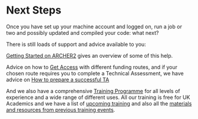 # Next Steps

Once you have set up your machine account and logged on, run a job or two and possibly updated and compiled your code: what next?

There is still loads of support and advice available to you:

[Getting Started on ARCHER2](https://www.archer2.ac.uk/news/2022/05/18/where-to-start.html) gives an overview of some of this help.

Advice on how to [Get Access](https://www.archer2.ac.uk/support-access/access.html) with different funding routes, and if your chosen route requires you to complete a Technical Assessment, we have advice on [How to prepare a successful TA](https://www.archer2.ac.uk/news/2022/08/03/technical-assessments.html)

And we also have a comprehensive [Training Programme](https://www.archer2.ac.uk/training/courses/) for all levels of experience and a wide range of different uses.  All our training is free for UK Academics and we have a list of [upcoming training](https://www.archer2.ac.uk/training/#upcoming-training) and also all the [materials and resources from previous training events](https://www.archer2.ac.uk/training/materials/).
